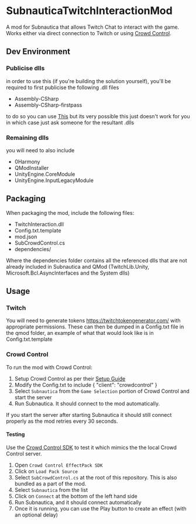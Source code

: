# SubnauticaTwitchInteractionMod

A mod for Subnautica that allows Twitch Chat to interact with the game. Works either via direct connection to Twitch or using [Crowd Control](https://crowdcontrol.live/).

## Dev Environment

### Publicise dlls

in order to use this (if you're building the solution yourself), you'll be required to first publicise the following .dll files

- Assembly-CSharp
- Assembly-CSharp-firstpass

to do so you can use [This](https://github.com/MrPurple6411/AssemblyPublicizer) 
but its very possible this just doesn't work for you in which case just ask someone for the resultant .dlls

### Remaining dlls

you will need to also include

- 0Harmony
- QModInstaller 
- UnityEngine.CoreModule
- UnityEngine.InputLegacyModule

## Packaging

When packaging the mod, include the following files:
- TwitchInteraction.dll
- Config.txt.template
- mod.json
- SubCrowdControl.cs 
- dependencies/

Where the dependencies folder contains all the referenced dlls that are not already included in Subnautica and QMod (TwitchLib.Unity, Microsoft.Bcl.AsyncInterfaces and the System dlls)

## Usage

### Twitch 

You will need to generate tokens https://twitchtokengenerator.com/
with appropriate permissions. These can then be dumped in a Config.txt file in the qmod folder, an example of what that would look like is in Config.txt.template

### Crowd Control

To run the mod with Crowd Control:
1. Setup Crowd Control as per their [Setup Guide](https://crowdcontrol.live/setup)
2. Modify the Config.txt to include { "client": "crowdcontrol" }
3. Select `Subnautica` from the `Game Selection` portion of Crowd Control and start the server
4. Run Subnautica. It should connect to the mod automatically.

If you start the server after starting Subnautica it should still connect properly as the mod retries every 30 seconds. 

#### Testing
Use the [Crowd Control SDK](https://forum.warp.world/t/how-to-setup-and-use-the-crowd-control-sdk/5121) to test it which mimics the the local Crowd Control server.

1. Open `Crowd Control EffectPack SDK`
2. Click on `Load Pack Source`
3. Select `SubCrowdControl.cs` at the root of this repository. This is also bundled as a part of the mod.
4. Select `Subnautica` from the list
5. Click on `Connect` at the bottom of the left hand side
6. Run Subnautica, and it should connect automatically
7. Once it is running, you can use the Play button to create an effect (with an optional delay)
